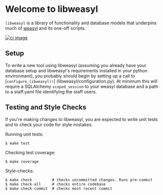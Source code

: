 Welcome to libweasyl
====================

`libweasyl` is a library of functionality and database models that underpins
much of [weasyl](https://github.com/weasyl/weasyl) and its one-off scripts.

[![ci image]][ci]


Setup
-----

To write a new tool using libweasyl (assuming you already have your database
setup and libweasyl's requirements installed in your python environment), you
probably should begin by setting up a call to [`configure_libweasyl()`]
(libweasyl/configuration.py). At minimum this will require a SQLAlchemy
`scoped_session` to your weasyl database and a path to a staff.yaml file
identifying the staff users.


Testing and Style Checks
------------------------

If you're making changes to libweasyl, you are expected to write unit tests
and to check your code for style mistakes.

Running unit tests:

    $ make test

Checking test coverage:

    $ make coverage

Style-checks:

    $ make check         # checks uncommitted changes. Runs pre-commit
    $ make check-all     # checks entire codebase
    $ make check-commit  # checks most recent commit


  [ci image]: https://api.travis-ci.org/Weasyl/libweasyl.svg?branch=master
  [ci]: https://travis-ci.org/Weasyl/libweasyl
